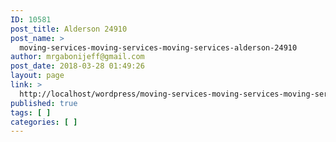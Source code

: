 ```yaml
---
ID: 10581
post_title: Alderson 24910
post_name: >
  moving-services-moving-services-moving-services-alderson-24910
author: mrgabonijeff@gmail.com
post_date: 2018-03-28 01:49:26
layout: page
link: >
  http://localhost/wordpress/moving-services-moving-services-moving-services-alderson-24910/
published: true
tags: [ ]
categories: [ ]
---
```

